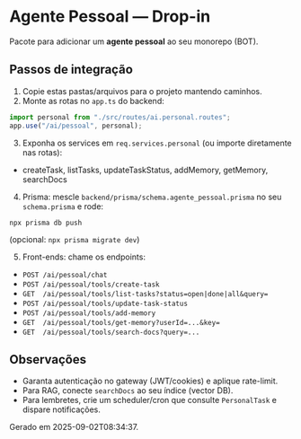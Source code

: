 # Agente Pessoal — Drop-in
Pacote para adicionar um **agente pessoal** ao seu monorepo (BOT).

## Passos de integração
1. Copie estas pastas/arquivos para o projeto mantendo caminhos.
2. Monte as rotas no `app.ts` do backend:
```ts
import personal from "./src/routes/ai.personal.routes";
app.use("/ai/pessoal", personal);
```
3. Exponha os services em `req.services.personal` (ou importe diretamente nas rotas):
- createTask, listTasks, updateTaskStatus, addMemory, getMemory, searchDocs

4. Prisma: mescle `backend/prisma/schema.agente_pessoal.prisma` no seu `schema.prisma` e rode:
```
npx prisma db push
```
(opcional: `npx prisma migrate dev`)

5. Front-ends: chame os endpoints:
- `POST /ai/pessoal/chat`
- `POST /ai/pessoal/tools/create-task`
- `GET  /ai/pessoal/tools/list-tasks?status=open|done|all&query=`
- `POST /ai/pessoal/tools/update-task-status`
- `POST /ai/pessoal/tools/add-memory`
- `GET  /ai/pessoal/tools/get-memory?userId=...&key=`
- `GET  /ai/pessoal/tools/search-docs?query=...`

## Observações
- Garanta autenticação no gateway (JWT/cookies) e aplique rate-limit.
- Para RAG, conecte `searchDocs` ao seu índice (vector DB).
- Para lembretes, crie um scheduler/cron que consulte `PersonalTask` e dispare notificações.

Gerado em 2025-09-02T08:34:37.
